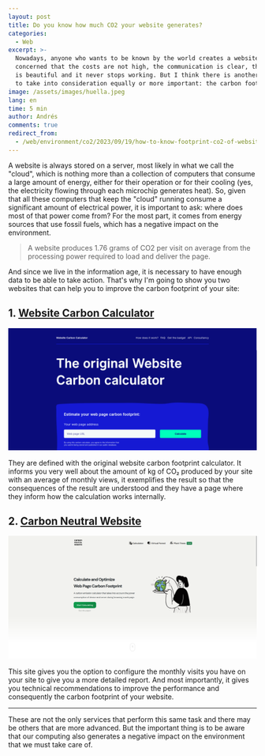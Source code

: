```yaml
---
layout: post
title: Do you know how much CO2 your website generates?
categories:
  - Web
excerpt: >-
  Nowadays, anyone who wants to be known by the world creates a website
  concerned that the costs are not high, the communication is clear, the design
  is beautiful and it never stops working. But I think there is another aspect
  to take into consideration equally or more important: the carbon footprint.
image: /assets/images/huella.jpeg
lang: en
time: 5 min
author: Andrés
comments: true
redirect_from:
  - /web/environment/co2/2023/09/19/how-to-know-footprint-co2-of-website.html
---
```

A website is always stored on a server, most likely in what we call the "cloud", which is nothing more than a collection of computers that consume a large amount of energy, either for their operation or for their cooling (yes, the electricity flowing through each microchip generates heat). So, given that all these computers that keep the "cloud" running consume a significant amount of electrical power, it is important to ask: where does most of that power come from? For the most part, it comes from energy sources that use fossil fuels, which has a negative impact on the environment.

> A website produces 1.76 grams of CO2 per visit on average from the processing power required to load and deliver the page.

And since we live in the information age, it is necessary to have enough data to be able to take action. That's why I'm going to show you two websites that can help you to improve the carbon footprint of your site:

## 1. [Website Carbon Calculator](https://www.websitecarbon.com/)

![](/assets/images/websitecalculator.png)

They are defined with the original website carbon footprint calculator. It informs you very well about the amount of kg of CO₂ produced by your site with an average of monthly views, it exemplifies the result so that the consequences of the result are understood and they have a page where they inform how the calculation works internally.

## 2. [Carbon Neutral Website](https://carbonneutralwebsite.org/)

![](/assets/images/carbonneutral.png)

This site gives you the option to configure the monthly visits you have on your site to give you a more detailed report. And most importantly, it gives you technical recommendations to improve the performance and consequently the carbon footprint of your website.

---

These are not the only services that perform this same task and there may be others that are more advanced. But the important thing is to be aware that our computing also generates a negative impact on the environment that we must take care of.

